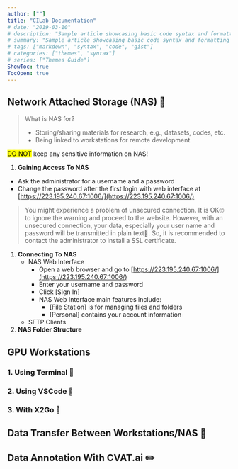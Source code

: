 ```yaml
---
author: [""]
title: "CILab Documentation"
# date: "2019-03-10"
# description: "Sample article showcasing basic code syntax and formatting for HTML elements."
# summary: "Sample article showcasing basic code syntax and formatting for HTML elements."
# tags: ["markdown", "syntax", "code", "gist"]
# categories: ["themes", "syntax"]
# series: ["Themes Guide"]
ShowToc: true
TocOpen: true
---
```


## Network Attached Storage (NAS) 📀

> What is NAS for?
> - Storing/sharing materials for research, e.g., datasets, codes, etc.
> - Being linked to workstations for remote development.

<mark>DO NOT</mark> keep any sensitive information on NAS!

1. **Gaining Access To NAS**
- Ask the administrator for a username and a password
- Change the password after the first login with web interface at [https://223.195.240.67:1006/](https://223.195.240.67:1006/)
> You might experience a problem of unsecured connection. It is OK🙄 to ignore the warning and proceed to the website. However, with an unsecured connection, your data, especially your user name and password will be transmitted in plain text🤮. So, it is recommended to contact the administrator to install a SSL certificate.
1. **Connecting To NAS**
   - NAS Web Interface
     - Open a web browser and go to [https://223.195.240.67:1006/](https://223.195.240.67:1006/)
     - Enter your username and password
     - Click [Sign In]
     - NAS Web Interface main features include:
       - [File Station] is for managing files and folders
       - [Personal] contains your account information
   - SFTP Clients
2. **NAS Folder Structure**

## GPU Workstations
### 1. Using Terminal 💪
### 2. Using VSCode 🚀
### 3. With X2Go 🚂

## Data Transfer Between Workstations/NAS 🚚

## Data Annotation With CVAT.ai ✏️
